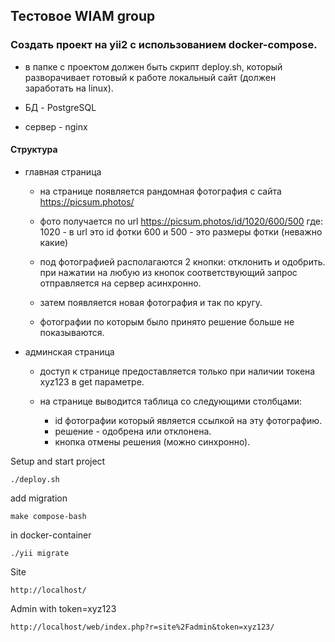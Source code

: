 ## Тестовое WIAM group

### Создать проект на yii2 с использованием docker-compose.
- в папке с проектом должен быть скрипт deploy.sh, который разворачивает готовый к работе локальный сайт (должен заработать на linux).

- БД - PostgreSQL
- сервер - nginx

#### Структура
- главная страница

   - на странице появляется рандомная фотография с сайта https://picsum.photos/

   - фото получается по url https://picsum.photos/id/1020/600/500
     где:
     1020 - в url это id фотки
     600 и 500 - это размеры фотки (неважно какие)

   - под фотографией располагаются 2 кнопки: отклонить и одобрить.
     при нажатии на любую из кнопок соответствующий запрос отправляется на сервер асинхронно.

   - затем появляется новая фотография и так по кругу.

   - фотографии по которым было принято решение больше не показываются.

- админская страница

   - доступ к странице предоставляется только при наличии токена xyz123 в get параметре.

   - на странице выводится таблица со следующими столбцами:

      - id фотографии который является ссылкой на эту фотографию.
      - решение - одобрена или отклонена.
      - кнопка отмены решения (можно синхронно).


Setup and start project
```shell
./deploy.sh
```

add migration
```shell
make compose-bash
```

in docker-container
```shell
./yii migrate
```

Site
```shell
http://localhost/
```

Admin with token=xyz123
```shell
http://localhost/web/index.php?r=site%2Fadmin&token=xyz123/
```

